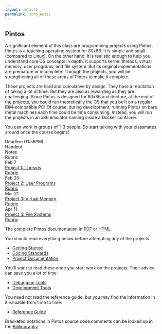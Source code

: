 ```yaml
---
layout: default
permalink: /projects/
---
```


## Pintos

A significant element of this class are programming projects using Pintos. Pintos is a teaching operating system for 80x86. It is simple and small (compared to Linux). On the other hand, it is realistic enough to help you understand core OS concepts in depth. It supports kernel threads, virtual memory, user programs, and file system. But its original implementations are premature or incomplete. Through the projects, you will be strengthening all of these areas of Pintos to make it complete.

<span class="em">These projects are hard and cumulative by design.</span> They have a reputation of taking a lot of time. But they are also as rewarding as they are challenging. Since Pintos is designed for 80x86 architecture, at the end of the projects, you could run theoretically the OS that you built on a regular IBM-compatible PC! Of course, during development, running Pintos on bare metal machines each time could be time consuming. Instead, you will run the projects in an x86 emulator running inside a Docker container. 

You can work in groups of 1-3 people. So start talking with your classmates around once the course begins!

<div class="grid">
    <div class="hrow row">
        <div class="hcolumn column2">Deadline (11:59PM)</div>
        <div class="column3">Handout</div>
        <div class="column2">Notes</div>
        <div class="column3">Rubric</div>
    </div>
    <div class="row">
        <div class="column2">Feb 7</div>
        <div class="column3"><a href="WWW/pintos_2.html">Project 1: Threads</a></div>
        <div class="column2"><!--a href="project1/slides/project1.pdf">Slides</a--></div>
        <div class="column3"><a href="https://grademy.work/ThierrySans/C69W21-project1">Rubric</a></div>
    </div>
    <div class="row">
        <div class="column2">Feb 28</div>
        <div class="column3"><a href="WWW/pintos_3.html">Project 2: User Programs</a></div>
        <div class="column2"><!--a href="project2/slides/project2.pdf">Slides</a--></div>
        <div class="column3"><a href="https://grademy.work/ThierrySans/C69W21-project2">Rubric</a></div>
    </div>
    <div class="row">
        <div class="column2">Mar 21</div>
        <div class="column3"><a href="WWW/pintos_4.html">Project 3: Virtual Memory</a></div>
        <div class="column2"><!--a href="project3/slides/project3.pdf">Slides</a--></div>
        <div class="column3"><a href="https://grademy.work/ThierrySans/C69W21-project3">Rubric</a></div>
    </div>
    <div class="row">
        <div class="column2">Apr 11</div>
        <div class="column3"><a href="WWW/pintos_5.html">Project 4: File Systems</a></div>
        <div class="column2"><!--a href="project4/slides/project4.pdf">Slides</a--></div>
        <div class="column3"><a href="https://grademy.work/ThierrySans/C69W21-project4">Rubric</a></div>
    </div>
</div>

The complete Pintos documentation in [PDF](WWW/pintos.pdf) or [HTML](WWW/pintos.html).

You should read everything below <span class="em">before attempting any of the projects</span>

- [Getting Started](WWW/pintos_1.html)
- [Coding Standards](WWW/pintos_8.html)
- [Project Documentation](WWW/pintos_9.html)

You'll want to read these once you start work on the projects. Their advice can save you a lot of time:

- [Debugging Tools](WWW/pintos_10.html)
- [Development Tools](WWW/pintos_11.html)

You need not read the reference guide, but you may find the information in it valuable from time to time:

- [Reference Guide](WWW/pintos_6.html)

Bracketed notations in Pintos source code comments can be looked up in the [Bibliography](WWW/pintos_13.html).


